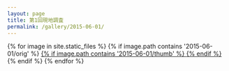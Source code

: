 ```yaml
---
layout: page
title: 第1回現地調査
permalink: /gallery/2015-06-01/
---
```

<section id="photos">
{% for image in site.static_files %}
{% if image.path contains '2015-06-01/orig' %}
<a href="{{ image.path }}">
{% if image.path contains '2015-06-01/thumb' %}
<amp-img src="{{ image.path }}" layout="responsive" width="4" height="3" />
{% endif %}
</a>
{% endif %}
{% endfor %}
</section>
